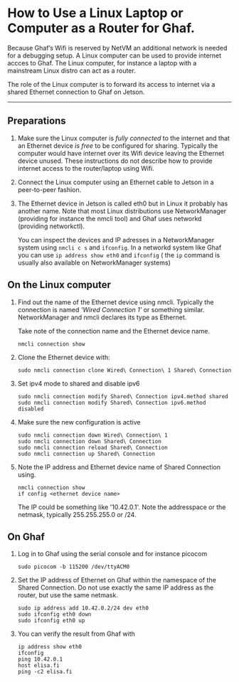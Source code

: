 <!--
	Copyright 2022-2024 TII (SSRC) and the Ghaf contributors
	SPDX-License-Identifier: CC-BY-SA-4.0
-->

# How to Use a Linux Laptop or Computer as a Router for Ghaf.

Because Ghaf’s Wifi is reserved by NetVM an additional network is needed for a debugging
setup. A Linux computer can be used to provide internet accces to Ghaf. The Linux computer,
for instance a laptop with a mainstream Linux distro can act as a router.

The role of the Linux computer is to forward its access to internet via a shared Ethernet
connection to Ghaf on Jetson.

---

## Preparations

1. Make sure the Linux computer is *fully connected* to the internet and that an Ethernet
   device *is free* to be configured for sharing. Typically the computer would have internet 
   over its Wifi device leaving the Ethernet device unused. These instructions do not 
   describe how to provide internet access to the router/laptop using Wifi.

1. Connect the Linux computer using an Ethernet cable to Jetson in a peer-to-peer fashion.

1. The Ethernet device in Jetson is called eth0 but in Linux it probably has another name.
	Note that most Linux distributions use NetworkManager (providing for instance the nmcli
	tool) and Ghaf uses networkd (providing networkctl).

	You can inspect the devices and IP adresses in a NetworkManager system using `nmcli c s`
	and `ifconfig`. In a networkd system like Ghaf you can use `ip address show eth0` and `ifconfig`
	( the `ip` command is usually also available on NetworkManager systems)

##  On the Linux computer

1.	Find out the name of the Ethernet device using nmcli. Typically the connection is named 
    *'Wired Connection 1'* or something similar. NetworkManager and nmcli declares its 
    type as Ethernet.

	Take note of the connection name and the Ethernet device name.

    ```
	nmcli connection show

    ```

1. Clone the Ethernet device with:

    ```
	sudo nmcli connection clone Wired\ Connection\ 1 Shared\ Connection

1.	Set ipv4 mode to shared and disable ipv6

    ```
	sudo nmcli connection modify Shared\ Connection ipv4.method shared
	sudo nmcli connection modify Shared\ Connection ipv6.method disabled
    ```

1.	Make sure the new configuration is active

    ```
	sudo nmcli connection down Wired\ Connection\ 1
	sudo nmcli connection down Shared\ Connection
	sudo nmcli connection reload Shared\ Connection
	sudo nmcli connection up Shared\ Connection
    ```

1.	Note the IP address and Ethernet device name of Shared Connection using.

    ```
    nmcli connection show
	if config <ethernet device name>
    ```

	The IP could be something like '10.42.0.1'. Note the addresspace or the netmask, typically 255.255.255.0 or /24.

## On Ghaf

1.	Log in to Ghaf using the serial console and for instance picocom

    ```
	sudo picocom -b 115200 /dev/ttyACM0
    ```

1.	Set the IP address of Ethernet on Ghaf within the namespace of the Shared Connection.
	Do not use exactly the same IP address as the router, but use the same netmask.

    ```
	sudo ip address add 10.42.0.2/24 dev eth0
	sudo ifconfig eth0 down
	sudo ifconfig eth0 up
    ```

1. You can verify the result from Ghaf with

    ```
	ip address show eth0
	ifconfig
	ping 10.42.0.1
	host elisa.fi
	ping -c2 elisa.fi
    ```
